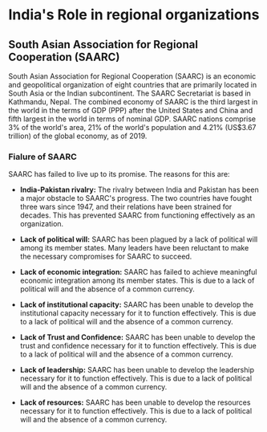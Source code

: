 # India's Role in regional organizations

## South Asian Association for Regional Cooperation (SAARC)

South Asian Association for Regional Cooperation (SAARC) is an economic and geopolitical organization of eight countries that are primarily located in South Asia or the Indian subcontinent. The SAARC Secretariat is based in Kathmandu, Nepal. The combined economy of SAARC is the third largest in the world in the terms of GDP (PPP) after the United States and China and fifth largest in the world in terms of nominal GDP. SAARC nations comprise 3% of the world's area, 21% of the world's population and 4.21% (US$3.67 trillion) of the global economy, as of 2019.

### Fialure of SAARC

SAARC has failed to live up to its promise. The reasons for this are:

- **India-Pakistan rivalry:** The rivalry between India and Pakistan has been a major obstacle to SAARC's progress. The two countries have fought three wars since 1947, and their relations have been strained for decades. This has prevented SAARC from functioning effectively as an organization.

- **Lack of political will:** SAARC has been plagued by a lack of political will among its member states. Many leaders have been reluctant to make the necessary compromises for SAARC to succeed.


- **Lack of economic integration:** SAARC has failed to achieve meaningful economic integration among its member states. This is due to a lack of political will and the absence of a common currency.

- **Lack of institutional capacity:** SAARC has been unable to develop the institutional capacity necessary for it to function effectively. This is due to a lack of political will and the absence of a common currency.

- **Lack of Trust and Confidence:** SAARC has been unable to develop the trust and confidence necessary for it to function effectively. This is due to a lack of political will and the absence of a common currency.


- **Lack of leadership:** SAARC has been unable to develop the leadership necessary for it to function effectively. This is due to a lack of political will and the absence of a common currency.

- **Lack of resources:** SAARC has been unable to develop the resources necessary for it to function effectively. This is due to a lack of political will and the absence of a common currency. 

